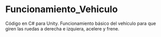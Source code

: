 # Funcionamiento_Vehiculo
Código en C# para Unity. Funcionamiento básico del vehículo para que giren las ruedas a derecha e izquiera, acelere y frene.
